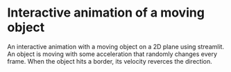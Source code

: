 # Interactive animation of a moving object 
An interactive animation with a moving object on a 2D plane using streamlit. An object is moving with some acceleration that randomly changes every frame. When the object hits a border, its velocity reverces the direction.
